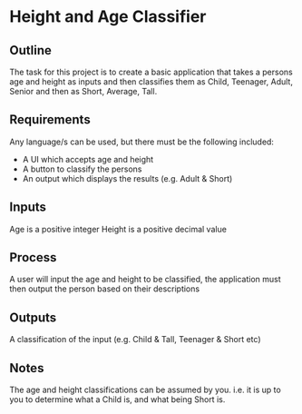 # Height and Age Classifier

## Outline
The task for this project is to create a basic application that takes a persons age and height as inputs and then classifies them as Child, Teenager, Adult, Senior and then as Short, Average, Tall.

## Requirements
Any language/s can be used, but there must be the following included:
- A UI which accepts age and height
- A button to classify the persons
- An output which displays the results (e.g. Adult & Short)

## Inputs
Age is a positive integer
Height is a positive decimal value

## Process
A user will input the age and height to be classified, the application must then output the person based on their descriptions

## Outputs

A classification of the input (e.g. Child & Tall, Teenager & Short etc)

## Notes

The age and height classifications can be assumed by you. i.e. it is up to you to determine what a Child is, and what being Short is.

